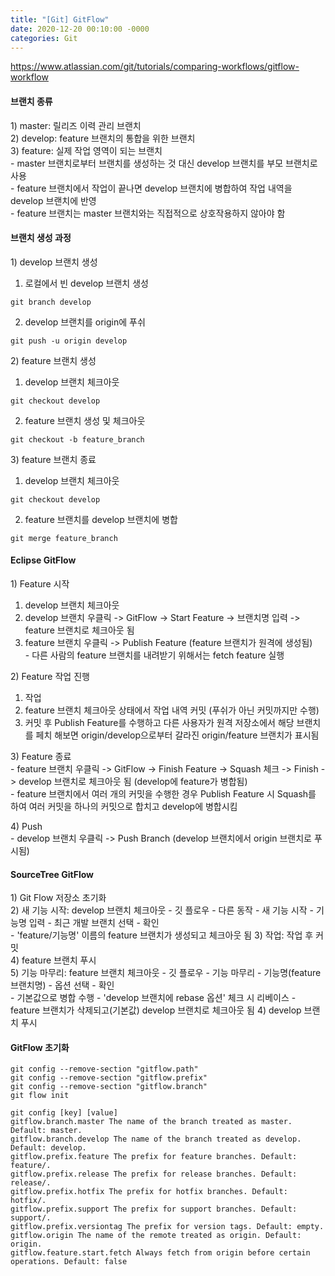 ```yaml
---
title: "[Git] GitFlow"
date: 2020-12-20 00:10:00 -0000
categories: Git
---
```

https://www.atlassian.com/git/tutorials/comparing-workflows/gitflow-workflow

#### 브랜치 종류
1\) master: 릴리즈 이력 관리 브랜치  
2\) develop: feature 브랜치의 통합을 위한 브랜치  
3\) feature: 실제 작업 영역이 되는 브랜치  
&#45; master 브랜치로부터 브랜치를 생성하는 것 대신 develop 브랜치를 부모 브랜치로 사용  
&#45; feature 브랜치에서 작업이 끝나면 develop 브랜치에 병합하여 작업 내역을 develop 브랜치에 반영  
&#45; feature 브랜치는 master 브랜치와는 직접적으로 상호작용하지 않아야 함

#### 브랜치 생성 과정
1\) develop 브랜치 생성  
  1. 로컬에서 빈 develop 브랜치 생성  
  ```
  git branch develop
  ```  
  2. develop 브랜치를 origin에 푸쉬  
  ```
  git push -u origin develop
  ```  
2\) feature 브랜치 생성  
  1. develop 브랜치 체크아웃  
  ```
  git checkout develop
  ```  
  2. feature 브랜치 생성 및 체크아웃  
  ```
  git checkout -b feature_branch
  ```  
3\) feature 브랜치 종료  
  1. develop 브랜치 체크아웃  
  ```
  git checkout develop
  ```  
  2. feature 브랜치를 develop 브랜치에 병합  
  ```
  git merge feature_branch
  ```

#### Eclipse GitFlow
1\) Feature 시작  
  1. develop 브랜치 체크아웃  
  2. develop 브랜치 우클릭 -> GitFlow -> Start Feature -> 브랜치명 입력 -> feature 브랜치로 체크아웃 됨  
  3. feature 브랜치 우클릭 -> Publish Feature (feature 브랜치가 원격에 생성됨)  
    - 다른 사람의 feature 브랜치를 내려받기 위해서는 fetch feature 실행

2\) Feature 작업 진행  
  1. 작업  
  2. feature 브랜치 체크아웃 상태에서 작업 내역 커밋 (푸쉬가 아닌 커밋까지만 수행)  
  3. 커밋 후 Publish Feature를 수행하고 다른 사용자가 원격 저장소에서 해당 브랜치를 페치 해보면 origin/develop으로부터 갈라진 origin/feature 브랜치가 표시됨  

3\) Feature 종료  
&#45; feature 브랜치 우클릭 -> GitFlow -> Finish Feature -> Squash 체크 -> Finish -> develop 브랜치로 체크아웃 됨 (develop에 feature가 병합됨)  
&#45; feature 브랜치에서 여러 개의 커밋을 수행한 경우 Publish Feature 시 Squash를 하여 여러 커밋을 하나의 커밋으로 합치고 develop에 병합시킴

4\) Push  
&#45; develop 브랜치 우클릭 -> Push Branch (develop 브랜치에서 origin 브랜치로 푸시됨)

#### SourceTree GitFlow
1\) Git Flow 저장소 초기화  
2\) 새 기능 시작: develop 브랜치 체크아웃 - 깃 플로우 - 다른 동작 - 새 기능 시작 - 기능명 입력  - 최근 개발 브랜치 선택 - 확인  
&#45; 'feature/기능명' 이름의 feature 브랜치가 생성되고 체크아웃 됨
3\) 작업: 작업 후 커밋  
4\) feature 브랜치 푸시  
5\) 기능 마무리: feature 브랜치 체크아웃 - 깃 플로우 - 기능 마무리 - 기능명(feature 브랜치명) - 옵션 선택 - 확인  
&#45; 기본값으로 병합 수행
&#45; 'develop 브랜치에 rebase 옵션' 체크 시 리베이스
&#45; feature 브랜치가 삭제되고(기본값) develop 브랜치로 체크아웃 됨
4\) develop 브랜치 푸시  

#### GitFlow 초기화
```
git config --remove-section "gitflow.path"
git config --remove-section "gitflow.prefix"
git config --remove-section "gitflow.branch"
git flow init
```

```
git config [key] [value]
gitflow.branch.master The name of the branch treated as master. Default: master.
gitflow.branch.develop The name of the branch treated as develop. Default: develop.
gitflow.prefix.feature The prefix for feature branches. Default: feature/.
gitflow.prefix.release The prefix for release branches. Default: release/.
gitflow.prefix.hotfix The prefix for hotfix branches. Default: hotfix/.
gitflow.prefix.support The prefix for support branches. Default: support/.
gitflow.prefix.versiontag The prefix for version tags. Default: empty.
gitflow.origin The name of the remote treated as origin. Default: origin.
gitflow.feature.start.fetch Always fetch from origin before certain operations. Default: false
```
